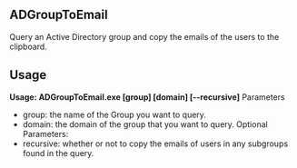 ﻿## ADGroupToEmail

Query an Active Directory group and copy the emails of the users to the clipboard.

## Usage
**Usage: ADGroupToEmail.exe [group] [domain] [--recursive]**
Parameters
* group: the name of the Group you want to query.
* domain: the domain of the group that you want to query.
Optional Parameters:
* recursive: whether or not to copy the emails of users in any subgroups found in the query.
